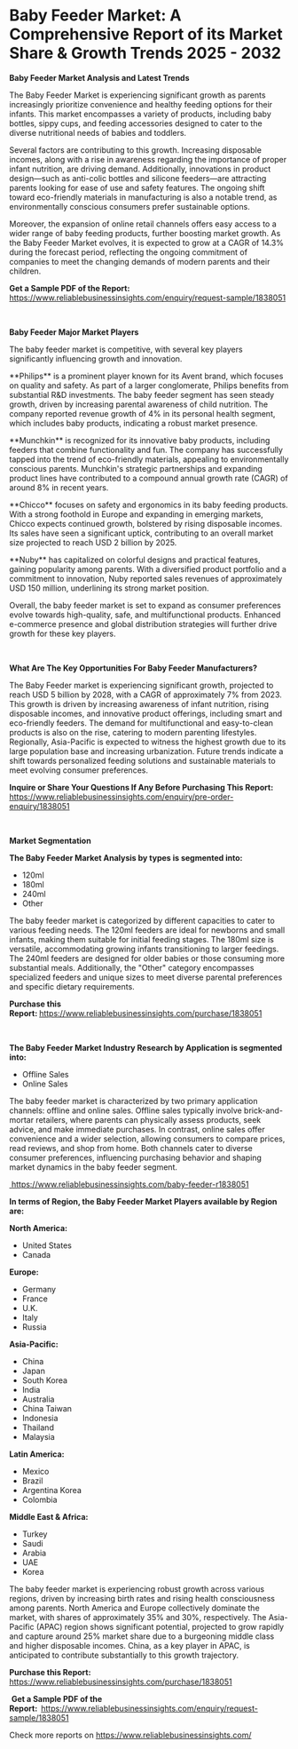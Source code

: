 <p><h1>Baby Feeder Market: A Comprehensive Report of its Market Share & Growth Trends 2025 - 2032</h1></p><p><strong>Baby Feeder Market Analysis and Latest Trends</strong></p>
<p><p>The Baby Feeder Market is experiencing significant growth as parents increasingly prioritize convenience and healthy feeding options for their infants. This market encompasses a variety of products, including baby bottles, sippy cups, and feeding accessories designed to cater to the diverse nutritional needs of babies and toddlers. </p><p>Several factors are contributing to this growth. Increasing disposable incomes, along with a rise in awareness regarding the importance of proper infant nutrition, are driving demand. Additionally, innovations in product design—such as anti-colic bottles and silicone feeders—are attracting parents looking for ease of use and safety features. The ongoing shift toward eco-friendly materials in manufacturing is also a notable trend, as environmentally conscious consumers prefer sustainable options. </p><p>Moreover, the expansion of online retail channels offers easy access to a wider range of baby feeding products, further boosting market growth. As the Baby Feeder Market evolves, it is expected to grow at a CAGR of 14.3% during the forecast period, reflecting the ongoing commitment of companies to meet the changing demands of modern parents and their children.</p></p>
<p><strong>Get a Sample PDF of the Report:&nbsp;</strong> <a href="https://www.reliablebusinessinsights.com/enquiry/request-sample/1838051?utm_campaign=2391&utm_medium=2&utm_source=Github&utm_content=ia&utm_term=10022025&utm_id=baby-feeder">https://www.reliablebusinessinsights.com/enquiry/request-sample/1838051</a></p>
<p>&nbsp;</p>
<p><strong>Baby Feeder Major Market Players</strong></p>
<p><p>The baby feeder market is competitive, with several key players significantly influencing growth and innovation. </p><p>**Philips** is a prominent player known for its Avent brand, which focuses on quality and safety. As part of a larger conglomerate, Philips benefits from substantial R&D investments. The baby feeder segment has seen steady growth, driven by increasing parental awareness of child nutrition. The company reported revenue growth of 4% in its personal health segment, which includes baby products, indicating a robust market presence.</p><p>**Munchkin** is recognized for its innovative baby products, including feeders that combine functionality and fun. The company has successfully tapped into the trend of eco-friendly materials, appealing to environmentally conscious parents. Munchkin's strategic partnerships and expanding product lines have contributed to a compound annual growth rate (CAGR) of around 8% in recent years.</p><p>**Chicco** focuses on safety and ergonomics in its baby feeding products. With a strong foothold in Europe and expanding in emerging markets, Chicco expects continued growth, bolstered by rising disposable incomes. Its sales have seen a significant uptick, contributing to an overall market size projected to reach USD 2 billion by 2025.</p><p>**Nuby** has capitalized on colorful designs and practical features, gaining popularity among parents. With a diversified product portfolio and a commitment to innovation, Nuby reported sales revenues of approximately USD 150 million, underlining its strong market position.</p><p>Overall, the baby feeder market is set to expand as consumer preferences evolve towards high-quality, safe, and multifunctional products. Enhanced e-commerce presence and global distribution strategies will further drive growth for these key players.</p></p>
<p>&nbsp;</p>
<p><strong>What Are The Key Opportunities For Baby Feeder Manufacturers?</strong></p>
<p><p>The Baby Feeder market is experiencing significant growth, projected to reach USD 5 billion by 2028, with a CAGR of approximately 7% from 2023. This growth is driven by increasing awareness of infant nutrition, rising disposable incomes, and innovative product offerings, including smart and eco-friendly feeders. The demand for multifunctional and easy-to-clean products is also on the rise, catering to modern parenting lifestyles. Regionally, Asia-Pacific is expected to witness the highest growth due to its large population base and increasing urbanization. Future trends indicate a shift towards personalized feeding solutions and sustainable materials to meet evolving consumer preferences.</p></p>
<p><strong>Inquire or Share Your Questions If Any Before Purchasing This Report:</strong> <a href="https://www.reliablebusinessinsights.com/enquiry/pre-order-enquiry/1838051?utm_campaign=2391&utm_medium=2&utm_source=Github&utm_content=ia&utm_term=10022025&utm_id=baby-feeder">https://www.reliablebusinessinsights.com/enquiry/pre-order-enquiry/1838051</a></p>
<p>&nbsp;</p>
<p><strong>Market Segmentation</strong></p>
<p><strong>The Baby Feeder Market Analysis by types is segmented into:</strong></p>
<p><ul><li>120ml</li><li>180ml</li><li>240ml</li><li>Other</li></ul></p>
<p><p>The baby feeder market is categorized by different capacities to cater to various feeding needs. The 120ml feeders are ideal for newborns and small infants, making them suitable for initial feeding stages. The 180ml size is versatile, accommodating growing infants transitioning to larger feedings. The 240ml feeders are designed for older babies or those consuming more substantial meals. Additionally, the "Other" category encompasses specialized feeders and unique sizes to meet diverse parental preferences and specific dietary requirements.</p></p>
<p><strong>Purchase this Report:&nbsp;</strong><a href="https://www.reliablebusinessinsights.com/purchase/1838051?utm_campaign=2391&utm_medium=2&utm_source=Github&utm_content=ia&utm_term=10022025&utm_id=baby-feeder">https://www.reliablebusinessinsights.com/purchase/1838051</a></p>
<p>&nbsp;</p>
<p><strong>The Baby Feeder Market Industry Research by Application is segmented into:</strong></p>
<p><ul><li>Offline Sales</li><li>Online Sales</li></ul></p>
<p><p>The baby feeder market is characterized by two primary application channels: offline and online sales. Offline sales typically involve brick-and-mortar retailers, where parents can physically assess products, seek advice, and make immediate purchases. In contrast, online sales offer convenience and a wider selection, allowing consumers to compare prices, read reviews, and shop from home. Both channels cater to diverse consumer preferences, influencing purchasing behavior and shaping market dynamics in the baby feeder segment.</p></p>
<p><a href="https://www.reliablebusinessinsights.com/baby-feeder-r1838051?utm_campaign=2391&utm_medium=2&utm_source=Github&utm_content=ia&utm_term=10022025&utm_id=baby-feeder">&nbsp;https://www.reliablebusinessinsights.com/baby-feeder-r1838051</a></p>
<p><strong>In terms of Region, the Baby Feeder Market Players available by Region are:</strong></p>
<p>
    <p> <strong> North America: </strong>
        <ul>
            <li>United States</li>
            <li>Canada</li>
        </ul>
        </p> 
    <p> <strong> Europe: </strong>
        <ul>
            <li>Germany</li>
            <li>France</li>
            <li>U.K.</li>
            <li>Italy</li>
            <li>Russia</li>
        </ul>
        </p> 
    <p> <strong> Asia-Pacific: </strong>
        <ul>
            <li>China</li>
            <li>Japan</li>
            <li>South Korea</li>
            <li>India</li>
            <li>Australia</li>
            <li>China Taiwan</li>
            <li>Indonesia</li>
            <li>Thailand</li>
            <li>Malaysia</li>
        </ul>
        </p> 
    <p> <strong> Latin America: </strong>
        <ul>
            <li>Mexico</li>
            <li>Brazil</li>
            <li>Argentina Korea</li>
            <li>Colombia</li>
        </ul>
        </p> 
    <p> <strong> Middle East & Africa: </strong>
        <ul>
            <li>Turkey</li>
            <li>Saudi</li>
            <li>Arabia</li>
            <li>UAE</li>
            <li>Korea</li>
        </ul>
    </p>
    </p>
<p><p>The baby feeder market is experiencing robust growth across various regions, driven by increasing birth rates and rising health consciousness among parents. North America and Europe collectively dominate the market, with shares of approximately 35% and 30%, respectively. The Asia-Pacific (APAC) region shows significant potential, projected to grow rapidly and capture around 25% market share due to a burgeoning middle class and higher disposable incomes. China, as a key player in APAC, is anticipated to contribute substantially to this growth trajectory.</p></p>
<p><strong>Purchase this Report: </strong><a href="https://www.reliablebusinessinsights.com/purchase/1838051?utm_campaign=2391&utm_medium=2&utm_source=Github&utm_content=ia&utm_term=10022025&utm_id=baby-feeder">https://www.reliablebusinessinsights.com/purchase/1838051</a></p>
<p>&nbsp;<strong>Get a Sample PDF of the Report:&nbsp;&nbsp;</strong><a href="https://www.reliablebusinessinsights.com/enquiry/request-sample/1838051?utm_campaign=2391&utm_medium=2&utm_source=Github&utm_content=ia&utm_term=10022025&utm_id=baby-feeder">https://www.reliablebusinessinsights.com/enquiry/request-sample/1838051</a></p>
<p><strong></strong></p>
<p>Check more reports on <a href="https://www.reliablebusinessinsights.com/?utm_campaign=2391&utm_medium=2&utm_source=Github&utm_content=ia&utm_term=10022025&utm_id=baby-feeder">https://www.reliablebusinessinsights.com/</a></p>